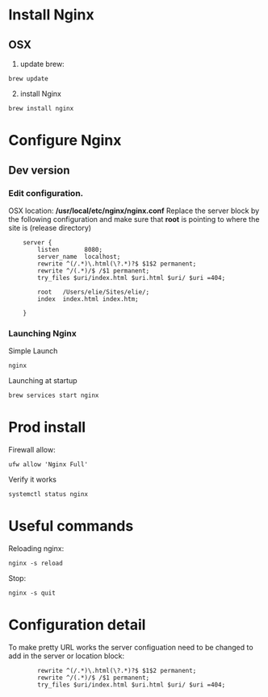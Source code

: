 # Install Nginx
## OSX
1. update brew:
``` 
brew update
```

2. install Nginx
```
brew install nginx
```

#  Configure Nginx

## Dev version
### Edit configuration.
OSX location: **/usr/local/etc/nginx/nginx.conf**
Replace the server block by the following configuration and make sure that **root** is pointing to where the site is (release directory)
```
    server {
        listen       8080;
        server_name  localhost;
	    rewrite ^(/.*)\.html(\?.*)?$ $1$2 permanent; 
	    rewrite ^/(.*)/$ /$1 permanent;
      	try_files $uri/index.html $uri.html $uri/ $uri =404; 

        root   /Users/elie/Sites/elie/;
        index  index.html index.htm;
		    
    }
```

### Launching Nginx
Simple Launch
```
nginx
```
Launching at startup
```
brew services start nginx
```

# Prod install
Firewall allow:
```
ufw allow 'Nginx Full'
```

Verify it works
```
systemctl status nginx
```


# Useful commands

Reloading nginx:
```
nginx -s reload
```

Stop:
```
nginx -s quit
```

# Configuration detail
To make pretty URL works the server configuation need to be changed to add in the server or location block:
```
        rewrite ^(/.*)\.html(\?.*)?$ $1$2 permanent; 
	    rewrite ^/(.*)/$ /$1 permanent;
      	try_files $uri/index.html $uri.html $uri/ $uri =404; 
```
